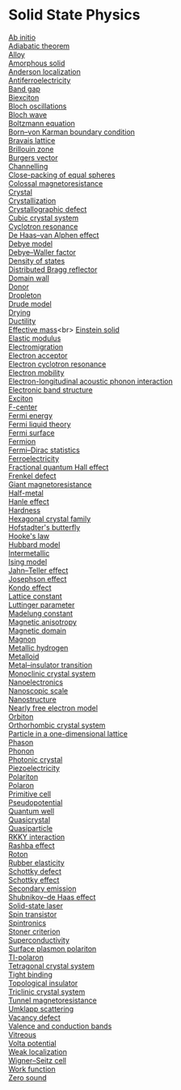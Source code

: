 # Solid State Physics
[Ab initio](https://en.wikipedia.org/wiki/Ab_initio)<br>
[Adiabatic theorem](https://en.wikipedia.org/wiki/Adiabatic_theorem)<br>
[Alloy](https://en.wikipedia.org/wiki/Alloy)<br>
[Amorphous solid](https://en.wikipedia.org/wiki/Amorphous_solid)<br>
[Anderson localization](https://en.wikipedia.org/wiki/Anderson_localization)<br>
[Antiferroelectricity](https://en.wikipedia.org/wiki/Antiferroelectricity)<br>
[Band gap](https://en.wikipedia.org/wiki/Band_gap)<br>
[Biexciton](https://en.wikipedia.org/wiki/Biexciton)<br>
[Bloch oscillations](https://en.wikipedia.org/wiki/Bloch_oscillations)<br>
[Bloch wave](https://en.wikipedia.org/wiki/Bloch_wave)<br>
[Boltzmann equation](https://en.wikipedia.org/wiki/Boltzmann_equation)<br>
[Born–von Karman boundary condition](https://en.wikipedia.org/wiki/Born%E2%80%93von_Karman_boundary_condition)<br>
[Bravais lattice](https://en.wikipedia.org/wiki/Bravais_lattice)<br>
[Brillouin zone](https://en.wikipedia.org/wiki/Brillouin_zone)<br>
[Burgers vector](https://en.wikipedia.org/wiki/Burgers_vector)<br>
[Channelling](https://en.wikipedia.org/wiki/Channelling_(physics))<br>
[Close-packing of equal spheres](https://en.wikipedia.org/wiki/Close-packing_of_equal_spheres)<br>
[Colossal magnetoresistance](https://en.wikipedia.org/wiki/Colossal_magnetoresistance)<br>
[Crystal](https://en.wikipedia.org/wiki/Crystal)<br>
[Crystallization](https://en.wikipedia.org/wiki/Crystallization)<br>
[Crystallographic defect](https://en.wikipedia.org/wiki/Crystallographic_defect)<br>
[Cubic crystal system](https://en.wikipedia.org/wiki/Cubic_crystal_system)<br>
[Cyclotron resonance](https://en.wikipedia.org/wiki/Cyclotron_resonance)<br>
[De Haas–van Alphen effect](https://en.wikipedia.org/wiki/De_Haas%E2%80%93van_Alphen_effect)<br>
[Debye model](https://en.wikipedia.org/wiki/Debye_model)<br>
[Debye–Waller factor](https://en.wikipedia.org/wiki/Debye%E2%80%93Waller_factor)<br>
[Density of states](https://en.wikipedia.org/wiki/Density_of_states)<br>
[Distributed Bragg reflector](https://en.wikipedia.org/wiki/Distributed_Bragg_reflector)<br>
[Domain wall](https://en.wikipedia.org/wiki/Domain_wall_(magnetism))<br>
[Donor](https://en.wikipedia.org/wiki/Donor_(semiconductors))<br>
[Dropleton](https://en.wikipedia.org/wiki/Dropleton)<br>
[Drude model](https://en.wikipedia.org/wiki/Drude_model)<br>
[Drying](https://en.wikipedia.org/wiki/Drying)<br>
[Ductility](https://en.wikipedia.org/wiki/Ductility)<br>
[Effective mass](https://en.wikipedia.org/wiki/Effective_mass_(solid-state_physics))<br>
[Einstein solid](https://en.wikipedia.org/wiki/Einstein_solid)<br>
[Elastic modulus](https://en.wikipedia.org/wiki/Elastic_modulus)<br>
[Electromigration](https://en.wikipedia.org/wiki/Electromigration)<br>
[Electron acceptor](https://en.wikipedia.org/wiki/Electron_acceptor)<br>
[Electron cyclotron resonance](https://en.wikipedia.org/wiki/Electron_cyclotron_resonance)<br>
[Electron mobility](https://en.wikipedia.org/wiki/Electron_mobility)<br>
[Electron-longitudinal acoustic phonon interaction](https://en.wikipedia.org/wiki/Electron-longitudinal_acoustic_phonon_interaction)<br>
[Electronic band structure](https://en.wikipedia.org/wiki/Electronic_band_structure)<br>
[Exciton](https://en.wikipedia.org/wiki/Exciton)<br>
[F-center](https://en.wikipedia.org/wiki/F-center)<br>
[Fermi energy](https://en.wikipedia.org/wiki/Fermi_energy)<br>
[Fermi liquid theory](https://en.wikipedia.org/wiki/Fermi_liquid_theory)<br>
[Fermi surface](https://en.wikipedia.org/wiki/Fermi_surface)<br>
[Fermion](https://en.wikipedia.org/wiki/Fermion)<br>
[Fermi–Dirac statistics](https://en.wikipedia.org/wiki/Fermi%E2%80%93Dirac_statistics)<br>
[Ferroelectricity](https://en.wikipedia.org/wiki/Ferroelectricity)<br>
[Fractional quantum Hall effect](https://en.wikipedia.org/wiki/Fractional_quantum_Hall_effect)<br>
[Frenkel defect](https://en.wikipedia.org/wiki/Frenkel_defect)<br>
[Giant magnetoresistance](https://en.wikipedia.org/wiki/Giant_magnetoresistance)<br>
[Half-metal](https://en.wikipedia.org/wiki/Half-metal)<br>
[Hanle effect](https://en.wikipedia.org/wiki/Hanle_effect)<br>
[Hardness](https://en.wikipedia.org/wiki/Hardness)<br>
[Hexagonal crystal family](https://en.wikipedia.org/wiki/Hexagonal_crystal_family)<br>
[Hofstadter's butterfly](https://en.wikipedia.org/wiki/Hofstadter%27s_butterfly)<br>
[Hooke's law](https://en.wikipedia.org/wiki/Hooke%27s_law)<br>
[Hubbard model](https://en.wikipedia.org/wiki/Hubbard_model)<br>
[Intermetallic](https://en.wikipedia.org/wiki/Intermetallic)<br>
[Ising model](https://en.wikipedia.org/wiki/Ising_model)<br>
[Jahn–Teller effect](https://en.wikipedia.org/wiki/Jahn%E2%80%93Teller_effect)<br>
[Josephson effect](https://en.wikipedia.org/wiki/Josephson_effect)<br>
[Kondo effect](https://en.wikipedia.org/wiki/Kondo_effect)<br>
[Lattice constant](https://en.wikipedia.org/wiki/Lattice_constant)<br>
[Luttinger parameter](https://en.wikipedia.org/wiki/Luttinger_parameter)<br>
[Madelung constant](https://en.wikipedia.org/wiki/Madelung_constant)<br>
[Magnetic anisotropy](https://en.wikipedia.org/wiki/Magnetic_anisotropy)<br>
[Magnetic domain](https://en.wikipedia.org/wiki/Magnetic_domain)<br>
[Magnon](https://en.wikipedia.org/wiki/Magnon)<br>
[Metallic hydrogen](https://en.wikipedia.org/wiki/Metallic_hydrogen)<br>
[Metalloid](https://en.wikipedia.org/wiki/Metalloid)<br>
[Metal–insulator transition](https://en.wikipedia.org/wiki/Metal%E2%80%93insulator_transition)<br>
[Monoclinic crystal system](https://en.wikipedia.org/wiki/Monoclinic_crystal_system)<br>
[Nanoelectronics](https://en.wikipedia.org/wiki/Nanoelectronics)<br>
[Nanoscopic scale](https://en.wikipedia.org/wiki/Nanoscopic_scale)<br>
[Nanostructure](https://en.wikipedia.org/wiki/Nanostructure)<br>
[Nearly free electron model](https://en.wikipedia.org/wiki/Nearly_free_electron_model)<br>
[Orbiton](https://en.wikipedia.org/wiki/Orbiton)<br>
[Orthorhombic crystal system](https://en.wikipedia.org/wiki/Orthorhombic_crystal_system)<br>
[Particle in a one-dimensional lattice](https://en.wikipedia.org/wiki/Particle_in_a_one-dimensional_lattice)<br>
[Phason](https://en.wikipedia.org/wiki/Phason)<br>
[Phonon](https://en.wikipedia.org/wiki/Phonon)<br>
[Photonic crystal](https://en.wikipedia.org/wiki/Photonic_crystal)<br>
[Piezoelectricity](https://en.wikipedia.org/wiki/Piezoelectricity)<br>
[Polariton](https://en.wikipedia.org/wiki/Polariton)<br>
[Polaron](https://en.wikipedia.org/wiki/Polaron)<br>
[Primitive cell](https://en.wikipedia.org/wiki/Primitive_cell)<br>
[Pseudopotential](https://en.wikipedia.org/wiki/Pseudopotential)<br>
[Quantum well](https://en.wikipedia.org/wiki/Quantum_well)<br>
[Quasicrystal](https://en.wikipedia.org/wiki/Quasicrystal)<br>
[Quasiparticle](https://en.wikipedia.org/wiki/Quasiparticle)<br>
[RKKY interaction](https://en.wikipedia.org/wiki/RKKY_interaction)<br>
[Rashba effect](https://en.wikipedia.org/wiki/Rashba_effect)<br>
[Roton](https://en.wikipedia.org/wiki/Roton)<br>
[Rubber elasticity](https://en.wikipedia.org/wiki/Rubber_elasticity)<br>
[Schottky defect](https://en.wikipedia.org/wiki/Schottky_defect)<br>
[Schottky effect](https://en.wikipedia.org/wiki/Schottky_effect)<br>
[Secondary emission](https://en.wikipedia.org/wiki/Secondary_emission)<br>
[Shubnikov–de Haas effect](https://en.wikipedia.org/wiki/Shubnikov%E2%80%93de_Haas_effect)<br>
[Solid-state laser](https://en.wikipedia.org/wiki/Solid-state_laser)<br>
[Spin transistor](https://en.wikipedia.org/wiki/Spin_transistor)<br>
[Spintronics](https://en.wikipedia.org/wiki/Spintronics)<br>
[Stoner criterion](https://en.wikipedia.org/wiki/Stoner_criterion)<br>
[Superconductivity](https://en.wikipedia.org/wiki/Superconductivity)<br>
[Surface plasmon polariton](https://en.wikipedia.org/wiki/Surface_plasmon_polariton)<br>
[TI-polaron](https://en.wikipedia.org/wiki/TI-polaron)<br>
[Tetragonal crystal system](https://en.wikipedia.org/wiki/Tetragonal_crystal_system)<br>
[Tight binding](https://en.wikipedia.org/wiki/Tight_binding)<br>
[Topological insulator](https://en.wikipedia.org/wiki/Topological_insulator)<br>
[Triclinic crystal system](https://en.wikipedia.org/wiki/Triclinic_crystal_system)<br>
[Tunnel magnetoresistance](https://en.wikipedia.org/wiki/Tunnel_magnetoresistance)<br>
[Umklapp scattering](https://en.wikipedia.org/wiki/Umklapp_scattering)<br>
[Vacancy defect](https://en.wikipedia.org/wiki/Vacancy_defect)<br>
[Valence and conduction bands](https://en.wikipedia.org/wiki/Valence_and_conduction_bands)<br>
[Vitreous](https://en.wikipedia.org/wiki/Vitreous)<br>
[Volta potential](https://en.wikipedia.org/wiki/Volta_potential)<br>
[Weak localization](https://en.wikipedia.org/wiki/Weak_localization)<br>
[Wigner–Seitz cell](https://en.wikipedia.org/wiki/Wigner%E2%80%93Seitz_cell)<br>
[Work function](https://en.wikipedia.org/wiki/Work_function)<br>
[Zero sound](https://en.wikipedia.org/wiki/Zero_sound)<br>

